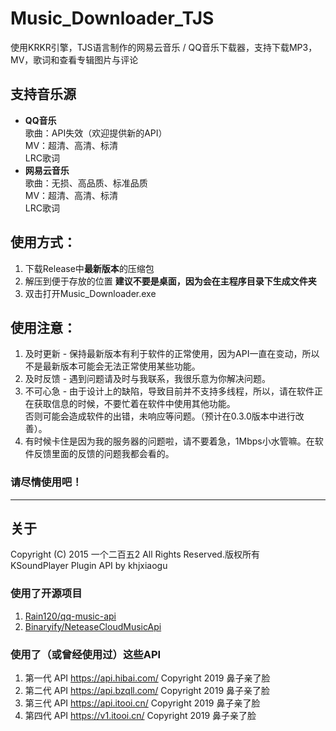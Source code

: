 # Music_Downloader_TJS
使用KRKR引擎，TJS语言制作的网易云音乐 / QQ音乐下载器，支持下载MP3，MV，歌词和查看专辑图片与评论  
  
## 支持音乐源
* **QQ音乐**  
歌曲：API失效（欢迎提供新的API）  
MV：超清、高清、标清  
LRC歌词  
* **网易云音乐**  
歌曲：无损、高品质、标准品质  
MV：超清、高清、标清  
LRC歌词  
  
## 使用方式：
1. 下载Release中**最新版本**的压缩包  
2. 解压到便于存放的位置 **建议不要是桌面，因为会在主程序目录下生成文件夹**  
3. 双击打开Music_Downloader.exe
  
## 使用注意：
1. 及时更新 - 保持最新版本有利于软件的正常使用，因为API一直在变动，所以不是最新版本可能会无法正常使用某些功能。  
2. 及时反馈 - 遇到问题请及时与我联系，我很乐意为你解决问题。
3. 不可心急 - 由于设计上的缺陷，导致目前并不支持多线程，所以，请在软件正在获取信息的时候，不要忙着在软件中使用其他功能。  
否则可能会造成软件的出错，未响应等问题。（预计在0.3.0版本中进行改善）。  
4. 有时候卡住是因为我的服务器的问题啦，请不要着急，1Mbps小水管嘛。在软件反馈里面的反馈的问题我都会看的。  

### 请尽情使用吧！
---
## 关于
Copyright (C) 2015 一个二百五2 All Rights Reserved.版权所有  
KSoundPlayer Plugin API by khjxiaogu  
### 使用了开源项目
1. [Rain120/qq-music-api](https://github.com/Rain120/qq-music-api)
2. [Binaryify/NeteaseCloudMusicApi](https://github.com/Binaryify/NeteaseCloudMusicApi)
### 使用了（或曾经使用过）这些API
1. 第一代 API https://api.hibai.com/ Copyright 2019 鼻子亲了脸
2. 第二代 API https://api.bzqll.com/ Copyright 2019 鼻子亲了脸
3. 第三代 API https://api.itooi.cn/ Copyright 2019 鼻子亲了脸
4. 第四代 API  https://v1.itooi.cn/ Copyright 2019 鼻子亲了脸
